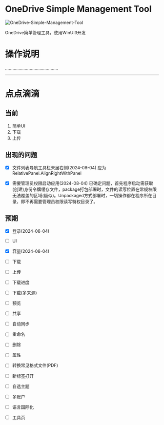 # OneDrive Simple Management Tool

![OneDrive-Simple-Management-Tool](https://socialify.git.ci/BSGZ123/OneDrive-Simple-Management-Tool/image?language=1&name=1&owner=1&theme=Light)

OneDrive简单管理工具，使用WinUI3开发

# 操作说明
...........................................


********


# 点点滴滴

## 当前
1. 简单UI
2. 下载
3. 上传


## 出现的问题
- [X] 文件列表导航工具栏未居右侧(2024-08-04)
应为RelativePanel.AlignRightWithPanel

- [X] 需要管理员权限启动应用(2024-08-04)
已确定问题，首先程序启动需获取(创建)身份令牌缓存文件，package打包部署时，文件的读写位置在常规权限无法覆盖的区域(疑似)。Unpackaged方式部署时，一切操作都在程序所在目录，即不再需要管理员权限读写特权目录了。

## 预期
- [X] 登录(2024-08-04)
- [ ] UI
- [X] 容量(2024-08-04)
- [ ] 下载
- [ ] 上传
- [ ] 下载进度
- [ ] 下载(多来源)
- [ ] 预览
- [ ] 共享
- [ ] 自动同步
- [ ] 重命名
- [ ] 删除
- [ ] 属性
- [ ] 转换常见格式文件(PDF)
- [ ] 新标签打开
- [ ] 自选主题
- [ ] 多账户
- [ ] 语言国际化
- [ ] 工具页 


<style>
  .date-divider {
    margin: 20px 0;
    position: relative;
  }

  .date-divider:before {
    content: "";
    display: inline-block;
    width: 5%;
    border-top: 1px solid #000;
    margin: 0 10px;
    vertical-align: middle;
  }

  .date-divider:after {
    content: "";
    display: inline-block;
    width: 25%;
    border-top: 1px solid #000;
    margin: 0 10px;
    vertical-align: middle;
  }
</style>